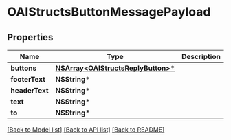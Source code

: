 # OAIStructsButtonMessagePayload

## Properties
Name | Type | Description | Notes
------------ | ------------- | ------------- | -------------
**buttons** | [**NSArray&lt;OAIStructsReplyButton&gt;***](OAIStructsReplyButton.md) |  | [optional] 
**footerText** | **NSString*** |  | [optional] 
**headerText** | **NSString*** |  | [optional] 
**text** | **NSString*** |  | [optional] 
**to** | **NSString*** |  | [optional] 

[[Back to Model list]](../README.md#documentation-for-models) [[Back to API list]](../README.md#documentation-for-api-endpoints) [[Back to README]](../README.md)


